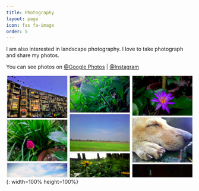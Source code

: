 ```yaml
---
title: Photography
layout: page
icon: fas fa-image
order: 5
---
```


<p>I am also interested in landscape photography. I love to take photograph and share my photos.</p>
<p >You can see photos on <a href="https://photos.app.goo.gl/SJ9NYCk8so8oJRQz7">@Google Photos</a> | <a href="https://www.instagram.com/zawzaw.me">@Instagram</a>
</p>

![Photography](/assets/images/featured-images/img_mobilephotography.png){: width=100% height=100%}
